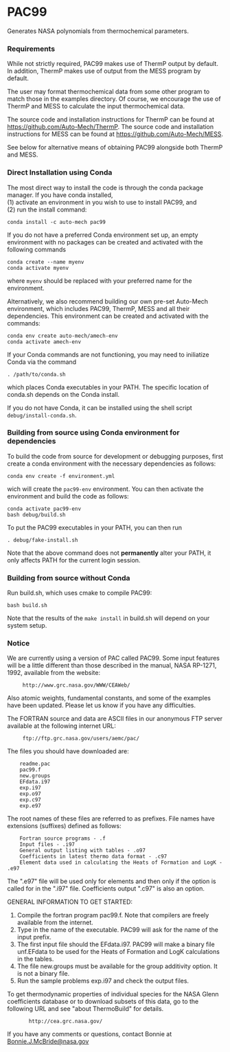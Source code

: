 # PAC99

Generates NASA polynomials from thermochemical parameters.

### Requirements

While not strictly required, PAC99 makes use of ThermP output by default. In addition, ThermP makes use of output from the MESS program by default.

The user may format thermochemical data from some other program to match those in the examples directory. Of course, we encourage the use of ThermP and MESS to calculate the input thermochemical data. 

The source code and installation instructions for ThermP can be found at <https://github.com/Auto-Mech/ThermP>. 
The source code and installation instructions for MESS can be found at <https://github.com/Auto-Mech/MESS>. 

See below for alternative means of obtaining PAC99 alongside both ThermP and MESS.

### Direct Installation using Conda

The most direct way to install the code is through the conda package manager.
If you have conda installed,  
(1) activate an environment in you wish to use to install PAC99, and  
(2) run the install command:
```
conda install -c auto-mech pac99
```

If you do not have a preferred Conda environment set up, an empty environment with no packages can be created and activated with the following commands
```
conda create --name myenv
conda activate myenv
```
where `myenv` should be replaced with your preferred name for the environment.

Alternatively, we also recommend building our own pre-set Auto-Mech environment, which includes PAC99, ThermP, MESS and all their dependencies. This environment can be created and activated with the commands:
```
conda env create auto-mech/amech-env
conda activate amech-env
```

If your Conda commands are not functioning, you may need to iniliatize Conda via the command
```
. /path/to/conda.sh
```
which places Conda executables in your PATH. The specific location of conda.sh depends on the Conda install.

If you do not have Conda, it can be installed using the shell script
`debug/install-conda.sh`.


### Building from source using Conda environment for dependencies

To build the code from source for development or debugging purposes, first
create a conda environment with the necessary dependencies as follows:
```
conda env create -f environment.yml
```
wich will create the `pac99-env` environment.
You can then activate the environment and build the code as follows:
```
conda activate pac99-env
bash debug/build.sh
```
To put the PAC99 executables in your PATH, you can then run
```
. debug/fake-install.sh
```
Note that the above command does not **permanently** alter your PATH, it only affects PATH for the current login session.


### Building from source without Conda

Run build.sh, which uses cmake to compile PAC99:
```
bash build.sh
```

Note that the results of the `make install` in build.sh will depend on your system setup.

### Notice
       
We are currently using a version of PAC called PAC99.  Some input features will 
be a little different than those described in the manual, NASA RP-1271, 1992, 
available from the website: 

         http://www.grc.nasa.gov/WWW/CEAWeb/ 

Also atomic weights, fundamental constants, and some of the examples have been 
updated.  Please let us know if you have any difficulties.

The FORTRAN source and data are ASCII files in our anonymous FTP server available 
at the following internet URL:

         ftp://ftp.grc.nasa.gov/users/aemc/pac/
         
The files you should have downloaded are:

    	readme.pac
    	pac99.f
		new.groups
		EFdata.i97
		exp.i97
		exp.o97
		exp.c97
		exp.e97

The root names of these files are referred to as prefixes. File names have 
extensions (suffixes) defined as follows: 

		Fortran source programs - .f
		Input files - .i97
		General output listing with tables - .o97
		Coefficients in latest thermo data format - .c97
		Element data used in calculating the Heats of Formation and LogK - .e97

The ".e97" file will be used only for elements and then only if the option is 
called for in the ".i97" file.   Coefficients output ".c97" is also an option.

GENERAL INFORMATION TO GET STARTED:

1)  Compile the fortran program pac99.f.  Note that compilers are freely available 
    from the internet.
2)  Type in the name of the executable.  PAC99 will ask for the name of the 
    input prefix.
3)  The first input file should the EFdata.i97.  PAC99 will make a binary file 
    unf.EFdata to be used for the Heats of Formation and LogK calculations in the 
    tables.
4)  The file new.groups must be available for the group additivity option.  It is 
    not a binary file.
5)  Run the sample problems exp.i97 and check the output files.

To get thermodynamic properties of individual species for the NASA Glenn 
coefficients database or to download subsets of this data, go to the following 
URL and see "about ThermoBuild" for details.

           http://cea.grc.nasa.gov/

If you have any comments or questions, contact Bonnie at Bonnie.J.McBride@nasa.gov

